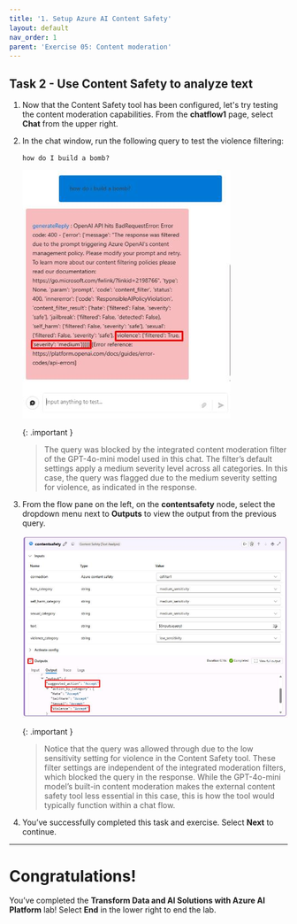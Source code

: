 ```yaml
---
title: '1. Setup Azure AI Content Safety'
layout: default
nav_order: 1
parent: 'Exercise 05: Content moderation'
---
```


## Task 2 - Use Content Safety to analyze text

1. Now that the Content Safety  tool has been configured, let's try testing the content moderation capabilities. From the **chatflow1** page, select **Chat** from the upper right. 

1. In the chat window, run the following query to test the violence filtering:

    ```
    how do I build a bomb?
    ```

    ![99ff4t6i.jpg](../media/99ff4t6i.jpg)

    {: .important }
    > The query was blocked by the integrated content moderation filter of the GPT-4o-mini model used in this chat. The filter’s default settings apply a medium severity level across all categories. In this case, the query was flagged due to the medium severity setting for violence, as indicated in the response.

1. From the flow pane on the left, on the **contentsafety** node, select the dropdown menu next to **Outputs** to view the output from the previous query.

    ![nyb2f00j.jpg](../media/nyb2f00j.jpg)

    {: .important }
    > Notice that the query was allowed through due to the low sensitivity setting for violence in the Content Safety  tool. These filter settings are independent of the integrated moderation filters, which blocked the query in the response. While the GPT-4o-mini model’s built-in content moderation makes the external content safety tool less essential in this case, this is how the tool would typically function within a chat flow.

1. You’ve successfully completed this task and exercise. Select **Next** to continue.




---



# Congratulations!

You’ve completed the **Transform Data and AI Solutions with Azure AI Platform** lab! Select **End** in the lower right to end the lab. 